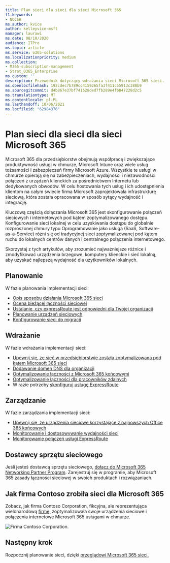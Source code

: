 ```yaml
---
title: Plan sieci dla sieci dla sieci Microsoft 365
f1.keywords:
- NOCSH
ms.author: kvice
author: kelleyvice-msft
manager: laurawi
ms.date: 08/10/2020
audience: ITPro
ms.topic: article
ms.service: o365-solutions
ms.localizationpriority: medium
ms.collection:
- M365-subscription-management
- Strat_O365_Enterprise
ms.custom: ''
description: Przewodnik dotyczący wdrażania sieci Microsoft 365 sieci.
ms.openlocfilehash: 192cdec7b789cc4159265fa3f411c55913c388b9
ms.sourcegitcommit: d4b867e37bf741528ded7fb289e4f6847228d2c5
ms.translationtype: MT
ms.contentlocale: pl-PL
ms.lasthandoff: 10/06/2021
ms.locfileid: "62984376"
---
```

# <a name="networking-roadmap-for-microsoft-365"></a>Plan sieci dla sieci dla sieci Microsoft 365

Microsoft 365 dla przedsiębiorstw obejmują współpracę i zwiększające produktywność usługi w chmurze, Microsoft Intune oraz wiele usług tożsamości i zabezpieczeń firmy Microsoft Azure. Wszystkie te usługi w chmurze opierają się na zabezpieczeniach, wydajności i niezawodności połączeń z urządzeń klienckich za pośrednictwem Internetu lub dedykowanych obwodów. W celu hostowania tych usług i ich udostępnienia klientom na całym świecie firma Microsoft zaprojektowała infrastrukturę sieciową, która została opracowana w sposób sytący wydajność i integrację. 

Kluczową częścią dołączania Microsoft 365 jest skonfigurowanie połączeń sieciowych i internetowych pod kątem zoptymalizowanego dostępu. Konfigurowanie sieci lokalnej w celu uzyskiwania dostępu do globalnie rozproszonej chmury typu Oprogramowanie jako usługa (SaaS, Software-as-a-Service) różni się od tradycyjnej sieci zoptymalizowanej pod kątem ruchu do lokalnych centrów danych i centralnego połączenia internetowego. 

Skorzystaj z tych artykułów, aby zrozumieć najważniejsze różnice i zmodyfikować urządzenia brzegowe, komputery klienckie i sieć lokalną, aby uzyskać najlepszą wydajność dla użytkowników lokalnych.

## <a name="plan"></a>Planowanie

W fazie planowania implementacji sieci:

- [Opis sposobu działania Microsoft 365 sieci](microsoft-365-networking-overview.md)
- [Ocena bieżącej łączności sieciowej](assessing-network-connectivity.md)
- [Ustalanie, czy expressRoute jest odpowiedni dla Twojej organizacji](network-planning-with-expressroute.md)
- [Planowanie urządzeń sieciowych](plan-for-network-devices.md)
- [Konfigurowanie sieci do migracji](network-and-migration-planning.md)

## <a name="deploy"></a>Wdrażanie

W fazie wdrażania implementacji sieci:

- [Upewnij się, że sieć w przedsiębiorstwie została zoptymalizowana pod kątem Microsoft 365 sieci](set-up-network-for-microsoft-365.md)
- [Dodawanie domen DNS dla organizacji](../admin/setup/add-domain.md)
- [Optymalizowanie łączności z Microsoft 365 końcowymi](microsoft-365-ip-web-service.md)
- [Optymalizowanie łączności dla pracowników zdalnych](microsoft-365-vpn-split-tunnel.md)
- W razie potrzeby [skonfiguruj usługę ExpressRoute](azure-expressroute.md)

## <a name="manage"></a>Zarządzanie

W fazie zarządzania implementacji sieci:

- [Upewnij się, że urządzenia sieciowe korzystające z najnowszych Office 365 końcowych](microsoft-365-endpoints.md)
- [Monitorowanie i dostosowywanie wydajności sieci](network-planning-and-performance.md)
- [Monitorowanie połączeń usługi ExpressRoute](managing-expressroute-for-connectivity.md)

## <a name="network-equipment-vendors"></a>Dostawcy sprzętu sieciowego

Jeśli jesteś dostawcą sprzętu sieciowego, [dołącz do Microsoft 365 Networking Partner Program](microsoft-365-networking-partner-program.md). Zarejestruj się w programie, aby Microsoft 365 zasady łączności sieciowej w swoich produktach i rozwiązaniach. 

## <a name="how-contoso-did-networking-for-microsoft-365"></a>Jak firma Contoso zrobiła sieci dla Microsoft 365

Zobacz, jak firma Contoso Corporation, fikcyjna, ale reprezentująca wielonarodową [firmę,](contoso-networking.md) zoptymalizowała swoje urządzenia sieciowe i połączenia internetowe Microsoft 365 usługami w chmurze.

![Firma Contoso Corporation.](../media/contoso-overview/contoso-icon.png)

## <a name="next-step"></a>Następny krok

Rozpocznij planowanie sieci, dzięki [przeglądowi Microsoft 365 sieci.](microsoft-365-networking-overview.md)